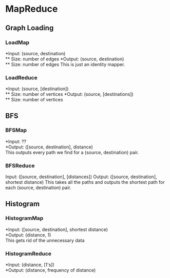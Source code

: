 MapReduce
=========

## Graph Loading
### LoadMap
*Input: (source, destination)  
** Size: number of edges
*Output: (source, destination)   
** Size: number of edges
This is just an identity mapper.

### LoadReduce
*Input: (source, [destination])  
** Size: number of vertices
*Output: (source, [destinations])  
** Size: number of vertices

## BFS
### BFSMap
*Input: ??  
*Output: ([source, destination], distance)  
This outputs every path we find for a (source, destination) pair.
### BFSReduce
Input: ([source, destination], [distances])
Output: ([source, destination], shortest distance)
This takes all the paths and outputs the shortest path for each (source, destination) pair.

## Histogram
### HistogramMap
*Input: ([source, destination], shortest distance)  
*Output: (distance, 1)  
This gets rid of the unnecessary data
### HistogramReduce
*Input: (distance, [1's])  
*Output: (distance, frequency of distance)
